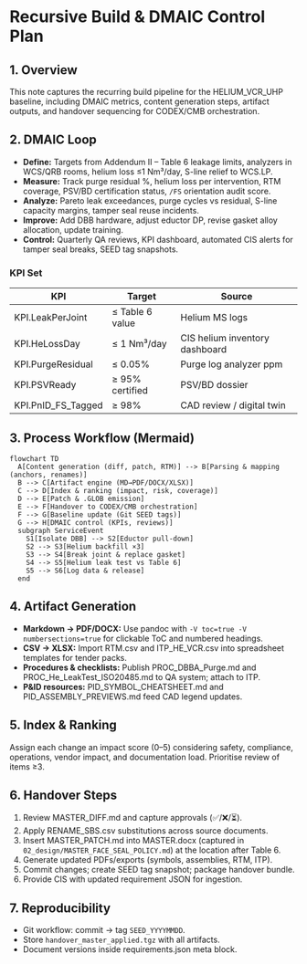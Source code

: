 # Recursive Build & DMAIC Control Plan

## 1. Overview
This note captures the recurring build pipeline for the HELIUM_VCR_UHP baseline, including DMAIC metrics, content generation steps, artifact outputs, and handover sequencing for CODEX/CMB orchestration.

## 2. DMAIC Loop
- **Define:** Targets from Addendum II – Table 6 leakage limits, analyzers in WCS/QRB rooms, helium loss ≤1 Nm³/day, S-line relief to WCS.LP.  
- **Measure:** Track purge residual %, helium loss per intervention, RTM coverage, PSV/BD certification status, `/FS` orientation audit score.  
- **Analyze:** Pareto leak exceedances, purge cycles vs residual, S-line capacity margins, tamper seal reuse incidents.  
- **Improve:** Add DBB hardware, adjust eductor DP, revise gasket alloy allocation, update training.  
- **Control:** Quarterly QA reviews, KPI dashboard, automated CIS alerts for tamper seal breaks, SEED tag snapshots.

### KPI Set
| KPI | Target | Source |
|---|---|---|
| KPI.LeakPerJoint | ≤ Table 6 value | Helium MS logs |
| KPI.HeLossDay | ≤ 1 Nm³/day | CIS helium inventory dashboard |
| KPI.PurgeResidual | ≤ 0.05% | Purge log analyzer ppm |
| KPI.PSVReady | ≥ 95% certified | PSV/BD dossier |
| KPI.PnID_FS_Tagged | ≥ 98% | CAD review / digital twin |

## 3. Process Workflow (Mermaid)
```mermaid
flowchart TD
  A[Content generation (diff, patch, RTM)] --> B[Parsing & mapping (anchors, renames)]
  B --> C[Artifact engine (MD→PDF/DOCX/XLSX)]
  C --> D[Index & ranking (impact, risk, coverage)]
  D --> E[Patch & .GLOB emission]
  E --> F[Handover to CODEX/CMB orchestration]
  F --> G[Baseline update (Git SEED tags)]
  G --> H[DMAIC control (KPIs, reviews)]
  subgraph ServiceEvent
    S1[Isolate DBB] --> S2[Eductor pull-down]
    S2 --> S3[Helium backfill ×3]
    S3 --> S4[Break joint & replace gasket]
    S4 --> S5[Helium leak test vs Table 6]
    S5 --> S6[Log data & release]
  end
```

## 4. Artifact Generation
- **Markdown → PDF/DOCX:** Use pandoc with `-V toc=true -V numbersections=true` for clickable ToC and numbered headings.  
- **CSV → XLSX:** Import RTM.csv and ITP_HE_VCR.csv into spreadsheet templates for tender packs.  
- **Procedures & checklists:** Publish PROC_DBBA_Purge.md and PROC_He_LeakTest_ISO20485.md to QA system; attach to ITP.  
- **P&ID resources:** PID_SYMBOL_CHEATSHEET.md and PID_ASSEMBLY_PREVIEWS.md feed CAD legend updates.

## 5. Index & Ranking
Assign each change an impact score (0–5) considering safety, compliance, operations, vendor impact, and documentation load. Prioritise review of items ≥3.

## 6. Handover Steps
1. Review MASTER_DIFF.md and capture approvals (✅/❌/⏳).  
2. Apply RENAME_SBS.csv substitutions across source documents.  
3. Insert MASTER_PATCH.md into MASTER.docx (captured in `02_design/MASTER_FACE_SEAL_POLICY.md`) at the location after Table 6.
4. Generate updated PDFs/exports (symbols, assemblies, RTM, ITP).  
5. Commit changes; create SEED tag snapshot; package handover bundle.  
6. Provide CIS with updated requirement JSON for ingestion.

## 7. Reproducibility
- Git workflow: commit → tag `SEED_YYYYMMDD`.  
- Store `handover_master_applied.tgz` with all artifacts.  
- Document versions inside requirements.json meta block.
